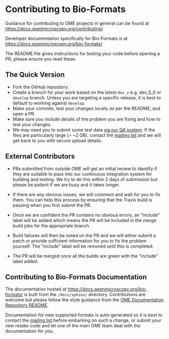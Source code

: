 # Contributing to Bio-Formats

Guidance for contributing to OME projects in general can be found at
https://docs.openmicroscopy.org/contributing/

Developer documentation specifically for Bio-Formats is at
https://docs.openmicroscopy.org/bio-formats/

The README file gives instructions for testing your code before opening a PR,
please ensure you read these.

## The Quick Version

* Fork the GitHub repository.
* Create a branch for your work based on the latest `dev_x` e.g. dev_5_0 or
  `develop` branch. Unless you are targeting a specific release, it is
  best to default to working against `develop`.
* Make your commits, test your changes locally as per the README, and open a
  PR.
* Make sure you include details of the problem you are fixing and how to test
  your changes.
* We may need you to submit some test data
  [via our QA system](http://qa.openmicroscopy.org.uk/qa/upload/). If the
  files are particularly large (> ~2 GB), contact the
  [mailing list](https://www.openmicroscopy.org/support)
  and we will get back to you with secure upload details.

## External Contributors

* PRs submitted from outside OME will get an initial review to identify if
  they are suitable to pass into our continuous integration system for
  building and testing. We try to do this within 2 days of submission but
  please be patient if we are busy and it takes longer.

* If there are any obvious issues, we will comment and wait for you to fix
  them. You can help this process by ensuring that the Travis build is passing
  when you first submit the PR.

* Once we are confident the PR contains no obvious errors, an "include" label
  will be added which means the PR will be included in the merge build jobs
  for the appropriate branch.

* Build failures will then be noted on the PR and we will either submit a
  patch or provide sufficient information for you to fix the problem yourself.
  The "include" label will be removed until this is completed.

* The PR will be merged once all the builds are green with the "include" label
  added.

## Contributing to Bio-Formats Documentation

The documentation hosted at
https://docs.openmicroscopy.org/bio-formats/ is built from the
`/docs/sphinx/` directory. Contributions are welcome but please follow the
style guidance from the
[OME Documentation Repository README](https://github.com/openmicroscopy/ome-documentation/blob/develop/README.rst#conventions-used).

Documentation for new supported formats is auto-generated so it is best to
contact the [mailing list](https://www.openmicroscopy.org/support)
before embarking on such a change, or submit your new reader code and let one
of the main OME team deal with the documentation for you.

